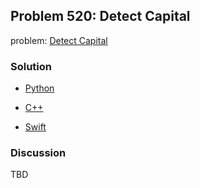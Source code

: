 ## Problem 520: Detect Capital

problem: [Detect Capital](https://leetcode.com/problems/detect-capital/description/)

### Solution

- [Python](../python/problem520.py)

- [C++](../cpp/problem520.cpp)

- [Swift](../swift/problem520.swift)

### Discussion

TBD


